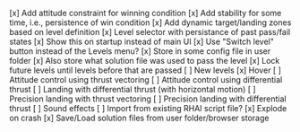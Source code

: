 [x] Add attitude constraint for winning condition
    [x] Add stability for some time, i.e., persistence of win condition
[x] Add dynamic target/landing zones based on level definition
[x] Level selector with persistance of past pass/fail states
    [x] Show this on startup instead of main UI
    [x] Use "Switch level" button instead of the Levels menu?
    [x] Store in some config file in user folder
    [x] Also store what solution file was used to pass the level
    [x] Lock future levels until levels before that are passed
[ ] New levels
    [x] Hover
    [ ] Attitude control using thrust vectoring
    [ ] Attitude control using differential thrust
    [ ] Landing with differential thrust (with horizontal motion)
    [ ] Precision landing with thrust vectoring
    [ ] Precision landing with differential thrust
[ ] Sound effects
[ ] Import from existing RHAI script file?
[x] Explode on crash
[x] Save/Load solution files from user folder/browser storage
